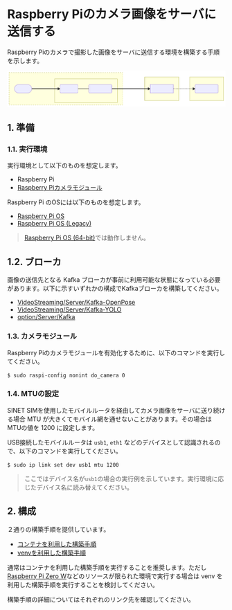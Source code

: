 # Raspberry Piのカメラ画像をサーバに送信する

Raspberry Piのカメラで撮影した画像をサーバに送信する環境を構築する手順を示します。

![構成図](system-1.svg)
<!--
```mermaid
flowchart LR
  subgraph R[Raspberry Pi]
    subgraph C[" "]
      PC(PiCamera)
      SS(SINETStream)
    end
    V([Camera])
  end
  subgraph SRV[Server]
    B[Kafka Broker]
  end
  subgraph VV["VideoViewer.py"]
    RD(SINETStream)
  end
  V==>|capture|PC---SS==>|publish|B-.->RD

  style C y:37
  style R stroke-dasharray: 5 5
```
-->

## 1. 準備

### 1.1. 実行環境

実行環境として以下のものを想定します。
* Raspberry Pi
* [Raspberry Piカメラモジュール](https://www.raspberrypi.com/documentation/accessories/camera.html)

Raspberry Pi のOSには以下のものを想定します。

* [Raspberry Pi OS](https://www.raspberrypi.com/software/operating-systems/#raspberry-pi-os-32-bit)
* [Raspberry Pi OS (Legacy)](https://www.raspberrypi.com/software/operating-systems/#raspberry-pi-os-legacy)

> [Raspberry Pi OS (64-bit)](https://www.raspberrypi.com/software/operating-systems/#raspberry-pi-os-64-bit)では動作しません。

## 1.2. ブローカ

画像の送信先となる Kafka ブローカが事前に利用可能な状態になっている必要があります。以下に示すいずれかの構成でKafkaブローカを構築してください。

* [VideoStreaming/Server/Kafka-OpenPose](https://gitlab.vcp-handson.org/niidp/sinetstream-demo/-/blob/main/VideoStreaming/Server/Kafka-OpenPose/README.md)
* [VideoStreaming/Server/Kafka-YOLO](https://gitlab.vcp-handson.org/niidp/sinetstream-demo/-/blob/main/VideoStreaming/Server/Kafka-YOLO/README.md)
* [option/Server/Kafka](https://gitlab.vcp-handson.org/niidp/sinetstream-demo/-/blob/main/option/Server/Kafka/README.md)

### 1.3. カメラモジュール

Raspberry Piのカメラモジュールを有効化するために、以下のコマンドを実行してください。

```console
$ sudo raspi-config nonint do_camera 0
```

### 1.4. MTUの設定

SINET SIMを使用したモバイルルータを経由してカメラ画像をサーバに送り続ける場合 MTU が大きくてモバイル網を通せないことがあります。その場合はMTUの値を 1200 に設定します。

USB接続したモバイルルータは `usb1`, `eth1` などのデバイスとして認識されるので、以下のコマンドを実行してください。

```console
$ sudo ip link set dev usb1 mtu 1200
```

> ここではデバイス名が`usb1`の場合の実行例を示しています。実行環境に応じたデバイス名に読み替えてください。

## 2. 構成

２通りの構築手順を提供しています。

* [コンテナを利用した構築手順](docker/README.md)
* [venvを利用した構築手順](venv/README.md)

通常はコンテナを利用した構築手順を実行することを推奨します。ただし[Raspberry Pi Zero W](https://www.raspberrypi.com/products/raspberry-pi-zero-w/)などのリソースが限られた環境で実行する場合は venv を利用した構築手順を実行することを検討してください。

構築手順の詳細についてはそれぞれのリンク先を確認してください。